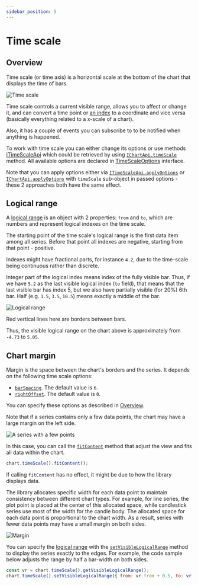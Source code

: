 ```yaml
---
sidebar_position: 5
---
```


# Time scale

## Overview

Time scale (or time axis) is a horizontal scale at the bottom of the chart that displays the time of bars.

![Time scale](/img/time-scale.png "Time scale")

Time scale controls a current visible range, allows you to affect or change it, and can convert a time point or [an index](/api/type-aliases/Logical.md) to a coordinate and vice versa (basically everything related to a x-scale of a chart).

Also, it has a couple of events you can subscribe to to be notified when anything is happened.

To work with time scale you can either change its options or use methods [ITimeScaleApi](/api/interfaces/ITimeScaleApi.md) which could be retrieved by using [`IChartApi.timeScale`](/api/interfaces/IChartApi.md#timescale) method.
All available options are declared in [TimeScaleOptions](/api/interfaces/TimeScaleOptions.md) interface.

Note that you can apply options either via [`ITimeScaleApi.applyOptions`](/api/interfaces/ITimeScaleApi.md#applyoptions) or [`IChartApi.applyOptions`](/api/interfaces/IChartApi.md#applyoptions) with `timeScale` sub-object in passed options - these 2 approaches both have the same effect.

## Logical range

A [logical range](/api/type-aliases/LogicalRange.md) is an object with 2 properties: `from` and `to`, which are numbers and represent logical indexes on the time scale.

The starting point of the time scale's logical range is the first data item among all series.
Before that point all indexes are negative, starting from that point - positive.

Indexes might have fractional parts, for instance `4.2`, due to the time-scale being continuous rather than discrete.

Integer part of the logical index means index of the fully visible bar.
Thus, if we have `5.2` as the last visible logical index (`to` field), that means that the last visible bar has index 5, but we also have partially visible (for 20%) 6th bar.
Half (e.g. `1.5`, `3.5`, `10.5`) means exactly a middle of the bar.

![Logical range](/img/logical-range.png "Logical range")

Red vertical lines here are borders between bars.

Thus, the visible logical range on the chart above is approximately from `-4.73` to `5.05`.

## Chart margin

Margin is the space between the chart's borders and the series. It depends on the following time scale options:

- [`barSpacing`](/api/interfaces/TimeScaleOptions.md#barspacing). The default value is `6`.
- [`rightOffset`](/api/interfaces/TimeScaleOptions.md#rightoffset). The default value is `0`.

You can specify these options as described in [Overview](#overview).

Note that if a series contains only a few data points, the chart may have a large margin on the left side.

![A series with a few points](/img/extra-margin.png)

In this case, you can call the [`fitContent`](/api/interfaces/ITimeScaleApi.md#fitcontent) method that adjust the view and fits all data within the chart.

```javascript
chart.timeScale().fitContent();
```

If calling `fitContent` has no effect, it might be due to how the library displays data.

The library allocates specific width for each data point to maintain consistency between different chart types.
For example, for line series, the plot point is placed at the center of this allocated space, while candlestick series use most of the width for the candle body.
The allocated space for each data point is proportional to the chart width.
As a result, series with fewer data points may have a small margin on both sides.

![Margin](/img/margin.png)

You can specify the [logical range](#logical-range) with the [`setVisibleLogicalRange`](/api/interfaces/ITimeScaleApi.md#setvisiblelogicalrange) method to display the series exactly to the edges.
For example, the code sample below adjusts the range by half a bar-width on both sides.

```javascript
const vr = chart.timeScale().getVisibleLogicalRange();
chart.timeScale().setVisibleLogicalRange({ from: vr.from + 0.5, to: vr.to - 0.5 });
```
